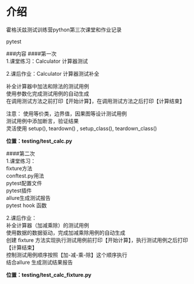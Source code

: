 # 介绍
霍格沃兹测试训练营python第三次课堂和作业记录

pytest

###内容
####第一次  
1.课堂练习：Calculator 计算器测试

2.课后作业：Calculator 计算器测试补全

补全计算器中加法和除法的测试用例  
使用参数化完成测试用例的自动生成  
在调用测试方法之前打印【开始计算】，在调用测试方法之后打印【计算结束】

注意：
使用等价类，边界值，因果图等设计测试用例  
测试用例中添加断言，验证结果  
灵活使用 setup(), teardown() , setup_class(), teardown_class()

__位置：testing/test_calc.py__

####第二次  
1.课堂练习：  
fixture方法  
conftest.py用法  
pytest配置文件  
pytest插件  
allure生成测试报告  
pytest hook 函数  

2.课后作业：  
    补全计算器（加减乘除）的测试用例  
    使用数据的数据驱动，完成加减乘除用例的自动生成  
    创建 fixture 方法实现执行测试用例前打印【开始计算】，执行测试用例之后打印【计算结束】  
    控制测试用例顺序按照【加-减-乘-除】这个顺序执行  
    结合allure 生成测试结果报告

__位置：testing/test_calc_fixture.py__
